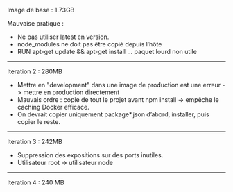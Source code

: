Image de base : 1.73GB

Mauvaise pratique : 

- Ne pas utiliser latest en version.
- node_modules ne doit pas être copié depuis l’hôte
- RUN apt-get update && apt-get install ... paquet lourd non utile

--------------------------------------------------------------------

Iteration 2 : 280MB

- Mettre en "development" dans une image de production est une erreur -> mettre en production directement
- Mauvais ordre : copie de tout le projet avant npm install -> empêche le caching Docker efficace.
- On devrait copier uniquement package*.json d’abord, installer, puis copier le reste.

--------------------------------------------------------------------

Iteration 3 : 242MB

- Suppression des expositions sur des ports inutiles.
- Utilisateur root -> utilisateur node

--------------------------------------------------------------------

Iteration 4 : 240 MB
